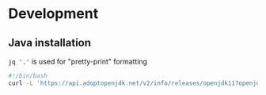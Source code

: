 # Development

## Java installation

`jq '.'` is used for "pretty-print" formatting

```bash
#!/bin/bash
curl -L 'https://api.adoptopenjdk.net/v2/info/releases/openjdk11?openjdk_impl=hotspot&os=linux&arch=x64&release=latest&type=jdk' | jq '. | .binaries[0].binary_link'
 ```
 
